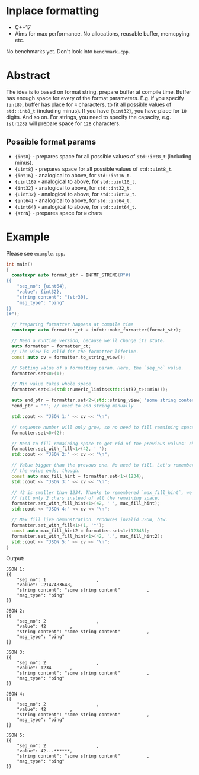 # Inplace formatting

* C++17
* Aims for max performance. No allocations, reusable buffer, memcpying etc.

No benchmarks yet. Don't look into `benchmark.cpp`.

# Abstract
The idea is to based on format string, prepare buffer at compile time. Buffer has enough space for every of the format parameters. E.g. if you specify `{int8}`, buffer has place for `4` characters, to fit all possible values of `std::int8_t` (including minus). If you have `{uint32}`, you have place for `10` digits. And so on. For strings, you need to specify the capacity, e.g. `{str128}` will prepare space for `128` characters.

## Possible format params
* `{int8}` - prepares space for all possible values of `std::int8_t` (including minus).
* `{uint8}` - prepares space for all possible values of `std::uint8_t`.
* `{int16}` - analogical to above, for `std::int16_t`.
* `{uint16}` - analogical to above, for `std::uint16_t`.
* `{int32}` - analogical to above, for `std::int32_t`.
* `{uint32}` - analogical to above, for `std::uint32_t`.
* `{int64}` - analogical to above, for `std::int64_t`.
* `{uint64}` - analogical to above, for `std::uint64_t`.
* `{strN}` - prepares space for `N` chars


# Example
Please see `example.cpp`.
```cpp
int main()
{
  constexpr auto format_str = INFMT_STRING(R"#(
{{
    "seq_no": {uint64},
    "value": {int32},
    "string content": "{str30},
    "msg_type": "ping"
}}
)#");

  // Preparing formatter happens at compile time
  constexpr auto formatter_ct = infmt::make_formatter(format_str);

  // Need a runtime version, because we'll change its state.
  auto formatter = formatter_ct;
  // The view is valid for the formatter lifetime.
  const auto cv = formatter.to_string_view();

  // Setting value of a formatting param. Here, the `seq_no` value.
  formatter.set<0>(1);

  // Min value takes whole space
  formatter.set<1>(std::numeric_limits<std::int32_t>::min());

  auto end_ptr = formatter.set<2>(std::string_view{ "some string content" });
  *end_ptr = '"'; // need to end string manually

  std::cout << "JSON 1:" << cv << "\n";

  // sequence number will only grow, so no need to fill remaining space
  formatter.set<0>(2);

  // Need to fill remaining space to get rid of the previous values' chars
  formatter.set_with_fill<1>(42, ' ');
  std::cout << "JSON 2:" << cv << "\n";

  // Value bigger than the prevous one. No need to fill. Let's remember where
  // the value ends, though.
  const auto max_fill_hint = formatter.set<1>(1234);
  std::cout << "JSON 3:" << cv << "\n";

  // 42 is smaller than 1234. Thanks to remembered `max_fill_hint`, we need to
  // fill only 2 chars instead of all the remaining space.
  formatter.set_with_fill_hint<1>(42, ' ', max_fill_hint);
  std::cout << "JSON 4:" << cv << "\n";

  // Max fill live demonstration. Produces invalid JSON, btw.
  formatter.set_with_fill<1>(1, '*');
  const auto max_fill_hint2 = formatter.set<1>(12345);
  formatter.set_with_fill_hint<1>(42, '.', max_fill_hint2);
  std::cout << "JSON 5:" << cv << "\n";
}
```

Output:
```
JSON 1:
{{
    "seq_no": 1                   ,
    "value": -2147483648,
    "string content": "some string content"          ,
    "msg_type": "ping"
}}

JSON 2:
{{
    "seq_no": 2                   ,
    "value": 42         ,
    "string content": "some string content"          ,
    "msg_type": "ping"
}}

JSON 3:
{{
    "seq_no": 2                   ,
    "value": 1234       ,
    "string content": "some string content"          ,
    "msg_type": "ping"
}}

JSON 4:
{{
    "seq_no": 2                   ,
    "value": 42         ,
    "string content": "some string content"          ,
    "msg_type": "ping"
}}

JSON 5:
{{
    "seq_no": 2                   ,
    "value": 42...******,
    "string content": "some string content"          ,
    "msg_type": "ping"
}}
```